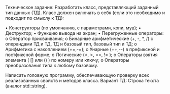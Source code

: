 Техническое задание:
Разработать класс, представляющий заданный тип данных (ТД). Класс должен включать в себя (если это необходимо и подходит по смыслу к ТД):

•	Конструкторы (по умолчанию, с параметрами, копи, мув);
•	Деструктор;
•	Функцию вывода на экран;
•	Перегруженные операторы:
o	Оператор присваивания;
o	Бинарные арифметические (+, -, *, /) с операндами ТД и ТД, ТД и базовый тип, базовый тип и ТД;
o	Арифметика с накоплением (+=,-=);
o	Унарные (++,--) в префиксной и постфиксной форме;
o	Логические (<, >, ==, != );
o	Операторы взятия элемента ( [] или () ) по номеру или ключу;
o	Операторы преобразования типа к любому базовому.

Написать головную программу, обеспечивающую проверку всех реализованных свойств и методов класса.
Вариант ТД: Строка текста (аналог std::string).

